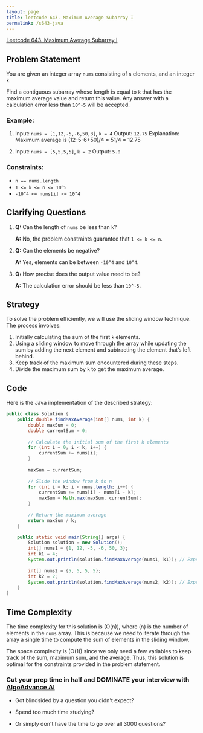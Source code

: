 ```yaml
---
layout: page
title: leetcode 643. Maximum Average Subarray I
permalink: /s643-java
---
```

[Leetcode 643. Maximum Average Subarray I](https://algoadvance.github.io/algoadvance/l643)
## Problem Statement

You are given an integer array `nums` consisting of `n` elements, and an integer `k`.

Find a contiguous subarray whose length is equal to `k` that has the maximum average value and return this value. Any answer with a calculation error less than `10^-5` will be accepted.

### Example:

1. Input: `nums = [1,12,-5,-6,50,3]`, `k = 4`
   Output: `12.75`
   Explanation: Maximum average is (12-5-6+50)/4 = 51/4 = 12.75

2. Input: `nums = [5,5,5,5]`, `k = 2`
   Output: `5.0`

### Constraints:

- `n == nums.length`
- `1 <= k <= n <= 10^5`
- `-10^4 <= nums[i] <= 10^4`

## Clarifying Questions

1. **Q:** Can the length of `nums` be less than `k`?
   
   **A:** No, the problem constraints guarantee that `1 <= k <= n`.

2. **Q:** Can the elements be negative?
   
   **A:** Yes, elements can be between `-10^4` and `10^4`.

3. **Q:** How precise does the output value need to be?
   
   **A:** The calculation error should be less than `10^-5`.

## Strategy

To solve the problem efficiently, we will use the sliding window technique. The process involves:

1. Initially calculating the sum of the first `k` elements.
2. Using a sliding window to move through the array while updating the sum by adding the next element and subtracting the element that’s left behind.
3. Keep track of the maximum sum encountered during these steps.
4. Divide the maximum sum by `k` to get the maximum average.

## Code

Here is the Java implementation of the described strategy:

```java
public class Solution {
    public double findMaxAverage(int[] nums, int k) {
        double maxSum = 0;
        double currentSum = 0;
        
        // Calculate the initial sum of the first k elements
        for (int i = 0; i < k; i++) {
            currentSum += nums[i];
        }
        
        maxSum = currentSum;
        
        // Slide the window from k to n
        for (int i = k; i < nums.length; i++) {
            currentSum += nums[i] - nums[i - k];
            maxSum = Math.max(maxSum, currentSum);
        }
        
        // Return the maximum average
        return maxSum / k;
    }

    public static void main(String[] args) {
        Solution solution = new Solution();
        int[] nums1 = {1, 12, -5, -6, 50, 3};
        int k1 = 4;
        System.out.println(solution.findMaxAverage(nums1, k1)); // Expected Output: 12.75
        
        int[] nums2 = {5, 5, 5, 5};
        int k2 = 2;
        System.out.println(solution.findMaxAverage(nums2, k2)); // Expected Output: 5.0
    }
}
```

## Time Complexity

The time complexity for this solution is \(O(n)\), where \(n\) is the number of elements in the `nums` array. This is because we need to iterate through the array a single time to compute the sum of elements in the sliding window.

The space complexity is \(O(1)\) since we only need a few variables to keep track of the sum, maximum sum, and the average. Thus, this solution is optimal for the constraints provided in the problem statement.


### Cut your prep time in half and DOMINATE your interview with [AlgoAdvance AI](https://algoAdvance.com)

- Got blindsided by a question you didn't expect?

- Spend too much time studying?

- Or simply don't have the time to go over all 3000 questions?

